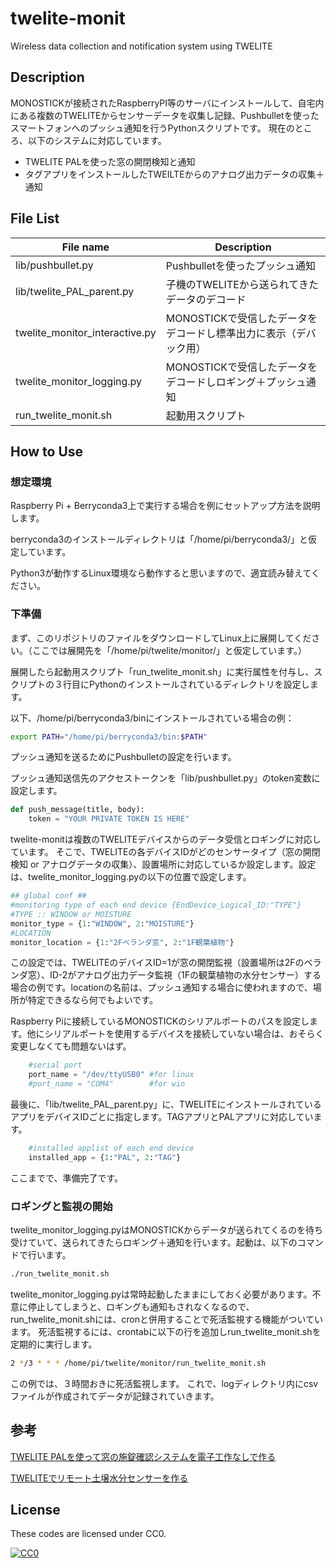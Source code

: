 # twelite-monit
Wireless data collection and notification system using TWELITE

## Description
MONOSTICKが接続されたRaspberryPI等のサーバにインストールして、自宅内にある複数のTWELITEからセンサーデータを収集し記録、Pushbulletを使ったスマートフォンへのプッシュ通知を行うPythonスクリプトです。
現在のところ、以下のシステムに対応しています。

* TWELITE PALを使った窓の開閉検知と通知
* タグアプリをインストールしたTWEILTEからのアナログ出力データの収集＋通知



## File List
| File name                      | Description                                                       |
|--------------------------------|-------------------------------------------------------------------|
| lib/pushbullet.py              | Pushbulletを使ったプッシュ通知                                    |
| lib/twelite_PAL_parent.py      | 子機のTWELITEから送られてきたデータのデコード                     |
| twelite_monitor_interactive.py | MONOSTICKで受信したデータをデコードし標準出力に表示（デバック用） |
| twelite_monitor_logging.py     | MONOSTICKで受信したデータをデコードしロギング＋プッシュ通知       |
| run_twelite_monit.sh           | 起動用スクリプト                                                  |


## How to Use

### 想定環境
Raspberry Pi + Berryconda3上で実行する場合を例にセットアップ方法を説明します。

berryconda3のインストールディレクトリは「/home/pi/berryconda3/」と仮定しています。

Python3が動作するLinux環境なら動作すると思いますので、適宜読み替えてください。

### 下準備
まず、このリポジトリのファイルをダウンロードしてLinux上に展開してください。（ここでは展開先を「/home/pi/twelite/monitor/」と仮定しています。）

展開したら起動用スクリプト「run_twelite_monit.sh」に実行属性を付与し、スクリプトの３行目にPythonのインストールされているディレクトリを設定します。

以下、/home/pi/berryconda3/binにインストールされている場合の例：
```bash
export PATH="/home/pi/berryconda3/bin:$PATH"
```

プッシュ通知を送るためにPushbulletの設定を行います。

プッシュ通知送信先のアクセストークンを「lib/pushbullet.py」のtoken変数に設定します。

```python
def push_message(title, body):
	token = "YOUR PRIVATE TOKEN IS HERE"
```

twelite-monitは複数のTWELITEデバイスからのデータ受信とロギングに対応しています。
そこで、TWELITEの各デバイスIDがどのセンサータイプ（窓の開閉検知 or アナログデータの収集）、設置場所に対応しているか設定します。設定は、twelite_monitor_logging.pyの以下の位置で設定します。

```python
## global conf ##
#monitoring type of each end device {EndDevice_Logical_ID:"TYPE"}
#TYPE :: WINDOW or MOISTURE
monitor_type = {1:"WINDOW", 2:"MOISTURE"}
#LOCATION
monitor_location = {1:"2Fベランダ窓", 2:"1F観葉植物"}
```

この設定では、TWELITEのデバイスID=1が窓の開閉監視（設置場所は2Fのベランダ窓）、ID-2がアナログ出力データ監視（1Fの観葉植物の水分センサー）する場合の例です。locationの名前は、プッシュ通知する場合に使われますので、場所が特定できるなら何でもよいです。

Raspberry Piに接続しているMONOSTICKのシリアルポートのパスを設定します。他にシリアルポートを使用するデバイスを接続していない場合は、おそらく変更しなくても問題ないはず。
```python
	#serial port
	port_name = "/dev/ttyUSB0" #for linux
	#port_name = "COM4"        #for win
```

最後に、「lib/twelite_PAL_parent.py」に、TWELITEにインストールされているアプリをデバイスIDごとに指定します。TAGアプリとPALアプリに対応しています。
```python
	#installed applist of each end device
	installed_app = {1:"PAL", 2:"TAG"}
```

ここまでで、準備完了です。

### ロギングと監視の開始
twelite_monitor_logging.pyはMONOSTICKからデータが送られてくるのを待ち受けていて、送られてきたらロギング＋通知を行います。起動は、以下のコマンドで行います。

```bash
./run_twelite_monit.sh
```

twelite_monitor_logging.pyは常時起動したままにしておく必要があります。不意に停止してしまうと、ロギングも通知もされなくなるので、run_twelite_monit.shには、cronと併用することで死活監視する機能がついています。
死活監視するには、crontabに以下の行を追加しrun_twelite_monit.shを定期的に実行します。

```bash
2 */3 * * * /home/pi/twelite/monitor/run_twelite_monit.sh
```

この例では、３時間おきに死活監視します。
これで、logディレクトリ内にcsvファイルが作成されてデータが記録されていきます。

## 参考
[TWELITE PALを使って窓の施錠確認システムを電子工作なしで作る](https://zlog.hateblo.jp/entry/2019/08/18/Twelite-pal-window-monitor)

[TWELITEでリモート土壌水分センサーを作る](https://zlog.hateblo.jp/entry/2019/10/19/twelite-soil-moisture-sensor)

## License

These codes are licensed under CC0.

[![CC0](http://i.creativecommons.org/p/zero/1.0/88x31.png "CC0")](http://creativecommons.org/publicdomain/zero/1.0/deed.ja)
